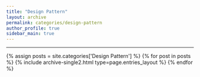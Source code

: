 ```yaml
---
title: "Design Pattern"
layout: archive
permalink: categories/design-pattern
author_profile: true
sidebar_main: true
---
```


***

{% assign posts = site.categories['Design Pattern'] %}
{% for post in posts %} {% include archive-single2.html type=page.entries_layout %} {% endfor %}